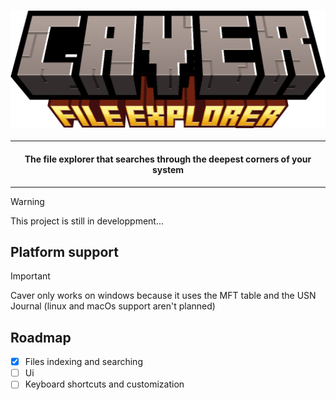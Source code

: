 ### ![Caver](caver_banner.png)
___
#### <center>The file explorer that searches through the deepest corners of your system</center>
___

> [!WARNING]
> This project is still in developpment...


## Platform support
> [!IMPORTANT]
> Caver only works on windows because it uses the MFT table and the USN Journal (linux and macOs support aren't planned)

## Roadmap
- [X] Files indexing and searching
- [ ] Ui
- [ ] Keyboard shortcuts and customization